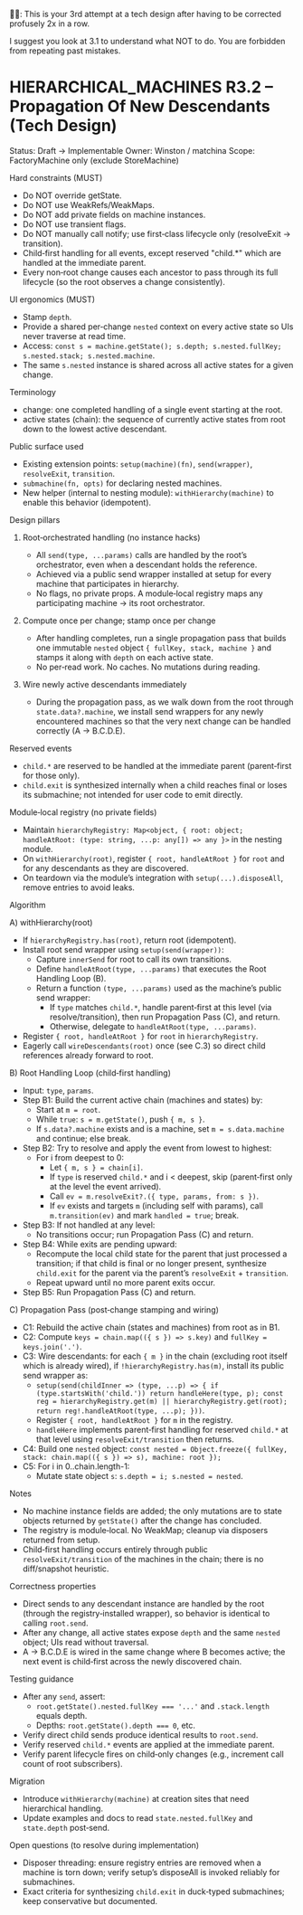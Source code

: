 🧑‍💻: This is your 3rd attempt at a tech design after having to be corrected profusely 2x in a row. 

I suggest you look at 3.1 to understand what NOT to do. You are forbidden from repeating past mistakes.

# HIERARCHICAL_MACHINES R3.2 – Propagation Of New Descendants (Tech Design)

Status: Draft → Implementable
Owner: Winston / matchina
Scope: FactoryMachine only (exclude StoreMachine)

Hard constraints (MUST)
- Do NOT override getState.
- Do NOT use WeakRefs/WeakMaps.
- Do NOT add private fields on machine instances.
- Do NOT use transient flags.
- Do NOT manually call notify; use first‑class lifecycle only (resolveExit → transition).
- Child‑first handling for all events, except reserved "child.*" which are handled at the immediate parent.
- Every non‑root change causes each ancestor to pass through its full lifecycle (so the root observes a change consistently).

UI ergonomics (MUST)
- Stamp `depth`.
- Provide a shared per‑change `nested` context on every active state so UIs never traverse at read time.
- Access: `const s = machine.getState(); s.depth; s.nested.fullKey; s.nested.stack; s.nested.machine`.
- The same `s.nested` instance is shared across all active states for a given change.

Terminology
- change: one completed handling of a single event starting at the root.
- active states (chain): the sequence of currently active states from root down to the lowest active descendant.

Public surface used
- Existing extension points: `setup(machine)(fn)`, `send(wrapper)`, `resolveExit`, `transition`.
- `submachine(fn, opts)` for declaring nested machines.
- New helper (internal to nesting module): `withHierarchy(machine)` to enable this behavior (idempotent).

Design pillars
1) Root‑orchestrated handling (no instance hacks)
   - All `send(type, ...params)` calls are handled by the root’s orchestrator, even when a descendant holds the reference.
   - Achieved via a public send wrapper installed at setup for every machine that participates in hierarchy.
   - No flags, no private props. A module‑local registry maps any participating machine → its root orchestrator.

2) Compute once per change; stamp once per change
   - After handling completes, run a single propagation pass that builds one immutable `nested` object `{ fullKey, stack, machine }` and stamps it along with `depth` on each active state.
   - No per‑read work. No caches. No mutations during reading.

3) Wire newly active descendants immediately
   - During the propagation pass, as we walk down from the root through `state.data?.machine`, we install send wrappers for any newly encountered machines so that the very next change can be handled correctly (A → B.C.D.E).

Reserved events
- `child.*` are reserved to be handled at the immediate parent (parent‑first for those only).
- `child.exit` is synthesized internally when a child reaches final or loses its submachine; not intended for user code to emit directly.

Module‑local registry (no private fields)
- Maintain `hierarchyRegistry: Map<object, { root: object; handleAtRoot: (type: string, ...p: any[]) => any }>` in the nesting module.
- On `withHierarchy(root)`, register `{ root, handleAtRoot }` for `root` and for any descendants as they are discovered.
- On teardown via the module’s integration with `setup(...).disposeAll`, remove entries to avoid leaks.

Algorithm

A) withHierarchy(root)
- If `hierarchyRegistry.has(root)`, return root (idempotent).
- Install root send wrapper using `setup(send(wrapper))`:
  - Capture `innerSend` for root to call its own transitions.
  - Define `handleAtRoot(type, ...params)` that executes the Root Handling Loop (B).
  - Return a function `(type, ...params)` used as the machine’s public send wrapper:
    - If `type` matches `child.*`, handle parent‑first at this level (via resolve/transition), then run Propagation Pass (C), and return.
    - Otherwise, delegate to `handleAtRoot(type, ...params)`.
- Register `{ root, handleAtRoot }` for `root` in `hierarchyRegistry`.
- Eagerly call `wireDescendants(root)` once (see C.3) so direct child references already forward to root.

B) Root Handling Loop (child‑first handling)
- Input: `type`, `params`.
- Step B1: Build the current active chain (machines and states) by:
  - Start at `m = root`.
  - While `true`: `s = m.getState()`, push `{ m, s }`.
  - If `s.data?.machine` exists and is a machine, set `m = s.data.machine` and continue; else break.
- Step B2: Try to resolve and apply the event from lowest to highest:
  - For i from deepest to 0:
    - Let `{ m, s } = chain[i]`.
    - If `type` is reserved `child.*` and i < deepest, skip (parent‑first only at the level the event arrived).
    - Call `ev = m.resolveExit?.({ type, params, from: s })`.
    - If `ev` exists and targets `m` (including self with params), call `m.transition(ev)` and mark `handled = true`; break.
- Step B3: If not handled at any level:
  - No transitions occur; run Propagation Pass (C) and return.
- Step B4: While exits are pending upward:
  - Recompute the local child state for the parent that just processed a transition; if that child is final or no longer present, synthesize `child.exit` for the parent via the parent’s `resolveExit` + `transition`.
  - Repeat upward until no more parent exits occur.
- Step B5: Run Propagation Pass (C) and return.

C) Propagation Pass (post‑change stamping and wiring)
- C1: Rebuild the active chain (states and machines) from root as in B1.
- C2: Compute `keys = chain.map(({ s }) => s.key)` and `fullKey = keys.join('.')`.
- C3: Wire descendants: for each `{ m }` in the chain (excluding root itself which is already wired), if `!hierarchyRegistry.has(m)`, install its public send wrapper as:
  - `setup(send(childInner => (type, ...p) => { if (type.startsWith('child.')) return handleHere(type, p); const reg = hierarchyRegistry.get(m) || hierarchyRegistry.get(root); return reg!.handleAtRoot(type, ...p); }))`.
  - Register `{ root, handleAtRoot }` for `m` in the registry.
  - `handleHere` implements parent‑first handling for reserved `child.*` at that level using `resolveExit/transition` then returns.
- C4: Build one `nested` object: `const nested = Object.freeze({ fullKey, stack: chain.map(({ s }) => s), machine: root });`
- C5: For i in 0..chain.length-1:
  - Mutate state object `s`: `s.depth = i; s.nested = nested`.

Notes
- No machine instance fields are added; the only mutations are to state objects returned by `getState()` after the change has concluded.
- The registry is module‑local. No WeakMap; cleanup via disposers returned from setup.
- Child‑first handling occurs entirely through public `resolveExit/transition` of the machines in the chain; there is no diff/snapshot heuristic.

Correctness properties
- Direct sends to any descendant instance are handled by the root (through the registry‑installed wrapper), so behavior is identical to calling `root.send`.
- After any change, all active states expose `depth` and the same `nested` object; UIs read without traversal.
- A → B.C.D.E is wired in the same change where B becomes active; the next event is child‑first across the newly discovered chain.

Testing guidance
- After any `send`, assert:
  - `root.getState().nested.fullKey === '...'` and `.stack.length` equals depth.
  - Depths: `root.getState().depth === 0`, etc.
- Verify direct child sends produce identical results to `root.send`.
- Verify reserved `child.*` events are applied at the immediate parent.
- Verify parent lifecycle fires on child‑only changes (e.g., increment call count of root subscribers).

Migration
- Introduce `withHierarchy(machine)` at creation sites that need hierarchical handling.
- Update examples and docs to read `state.nested.fullKey` and `state.depth` post‑send.

Open questions (to resolve during implementation)
- Disposer threading: ensure registry entries are removed when a machine is torn down; verify setup’s disposeAll is invoked reliably for submachines.
- Exact criteria for synthesizing `child.exit` in duck‑typed submachines; keep conservative but documented.
